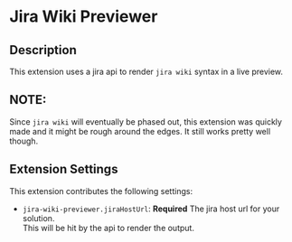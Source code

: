 # Jira Wiki Previewer
## Description
This extension uses a jira api to render `jira wiki` syntax in a live preview.  

## NOTE: 
Since `jira wiki` will eventually be phased out, this extension was quickly made and it might be rough around the edges. It still works pretty well though.

## Extension Settings

This extension contributes the following settings:

* `jira-wiki-previewer.jiraHostUrl`: **Required** The jira host url for your solution.  
  This will be hit by the api to render the output. 

